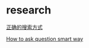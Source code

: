 # research

[正确的搜索方式](https://b.xinshengdaxue.com/C04.html)


[How to ask question smart way](http://www.catb.org/esr/faqs/smart-questions.html)
